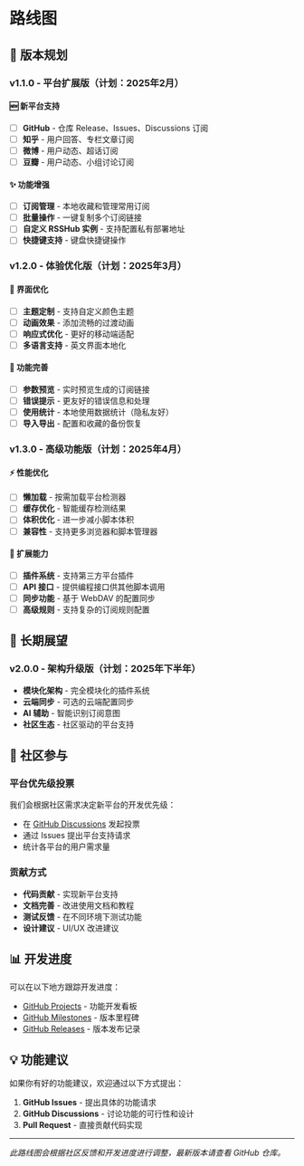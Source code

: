 # 路线图

## 🎯 版本规划

### v1.1.0 - 平台扩展版（计划：2025年2月）

#### 🆕 新平台支持

- [ ] **GitHub** - 仓库 Release、Issues、Discussions 订阅
- [ ] **知乎** - 用户回答、专栏文章订阅
- [ ] **微博** - 用户动态、超话订阅
- [ ] **豆瓣** - 用户动态、小组讨论订阅

#### ✨ 功能增强

- [ ] **订阅管理** - 本地收藏和管理常用订阅
- [ ] **批量操作** - 一键复制多个订阅链接
- [ ] **自定义 RSSHub 实例** - 支持配置私有部署地址
- [ ] **快捷键支持** - 键盘快捷键操作

### v1.2.0 - 体验优化版（计划：2025年3月）

#### 🎨 界面优化

- [ ] **主题定制** - 支持自定义颜色主题
- [ ] **动画效果** - 添加流畅的过渡动画
- [ ] **响应式优化** - 更好的移动端适配
- [ ] **多语言支持** - 英文界面本地化

#### 🔧 功能完善

- [ ] **参数预览** - 实时预览生成的订阅链接
- [ ] **错误提示** - 更友好的错误信息和处理
- [ ] **使用统计** - 本地使用数据统计（隐私友好）
- [ ] **导入导出** - 配置和收藏的备份恢复

### v1.3.0 - 高级功能版（计划：2025年4月）

#### ⚡ 性能优化

- [ ] **懒加载** - 按需加载平台检测器
- [ ] **缓存优化** - 智能缓存检测结果
- [ ] **体积优化** - 进一步减小脚本体积
- [ ] **兼容性** - 支持更多浏览器和脚本管理器

#### 🔌 扩展能力

- [ ] **插件系统** - 支持第三方平台插件
- [ ] **API 接口** - 提供编程接口供其他脚本调用
- [ ] **同步功能** - 基于 WebDAV 的配置同步
- [ ] **高级规则** - 支持复杂的订阅规则配置

## 🔮 长期展望

### v2.0.0 - 架构升级版（计划：2025年下半年）

- **模块化架构** - 完全模块化的插件系统
- **云端同步** - 可选的云端配置同步
- **AI 辅助** - 智能识别订阅意图
- **社区生态** - 社区驱动的平台支持

## 🤝 社区参与

### 平台优先级投票

我们会根据社区需求决定新平台的开发优先级：

- 在 [GitHub Discussions](https://github.com/chlorinec/rsshub-monkey-helper/discussions) 发起投票
- 通过 Issues 提出平台支持请求
- 统计各平台的用户需求量

### 贡献方式

- **代码贡献** - 实现新平台支持
- **文档完善** - 改进使用文档和教程
- **测试反馈** - 在不同环境下测试功能
- **设计建议** - UI/UX 改进建议

## 📊 开发进度

可以在以下地方跟踪开发进度：

- [GitHub Projects](https://github.com/chlorinec/rsshub-monkey-helper/projects) - 功能开发看板
- [GitHub Milestones](https://github.com/chlorinec/rsshub-monkey-helper/milestones) - 版本里程碑
- [GitHub Releases](https://github.com/chlorinec/rsshub-monkey-helper/releases) - 版本发布记录

## 💡 功能建议

如果你有好的功能建议，欢迎通过以下方式提出：

1. **GitHub Issues** - 提出具体的功能请求
2. **GitHub Discussions** - 讨论功能的可行性和设计
3. **Pull Request** - 直接贡献代码实现

---

_此路线图会根据社区反馈和开发进度进行调整，最新版本请查看 GitHub 仓库。_
